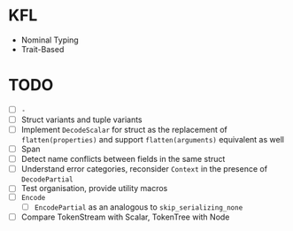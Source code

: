 # KFL

- Nominal Typing
- Trait-Based

# TODO

- [ ] `-`
- [ ] Struct variants and tuple variants
- [ ] Implement `DecodeScalar` for struct as the replacement of `flatten(properties)` and support `flatten(arguments)` equivalent as well
- [ ] Span
- [ ] Detect name conflicts between fields in the same struct
- [ ] Understand error categories, reconsider `Context` in the presence of `DecodePartial`
- [ ] Test organisation, provide utility macros
- [ ] `Encode`
  - [ ] `EncodePartial` as an analogous to `skip_serializing_none`
- [ ] Compare TokenStream with Scalar, TokenTree with Node
